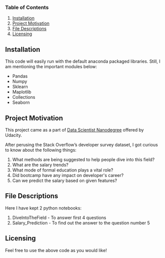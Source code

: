 ### Table of Contents

1. [Installation](#installation)
2. [Project Motivation](#motivation)
3. [File Descriptions](#files)
4. [Licensing](#licensing)

## Installation <a name="installation"></a>

This code will easily run with the default anaconda packaged libraries. Still, I am mentioning the important modules below:
- Pandas
- Numpy
- Sklearn
- Maplotlib
- Collections
- Seaborn

## Project Motivation<a name="motivation"></a>

This project came as a part of [Data Scientist Nanodegree](https://www.udacity.com/course/data-scientist-nanodegree--nd025) offered by Udacity.

After perusing the Stack Overflow’s developer survey dataset,  I got curious to know about the following things:
1. What methods are being suggested to help people dive into this field?
2. What are the salary trends?
3. What mode of formal education plays a vital role?
4. Did bootcamp have any impact on developer's career?
5. Can we predict the salary based on given features?

## File Descriptions <a name="files"></a>

Here I have kept 2 python notebooks:
1. DiveIntoTheField - To answer first 4 questions
2. Salary_Prediction - To find out the answer to the question number 5

## Licensing <a name="licensing"></a>

Feel free to use the above code as you would like! 